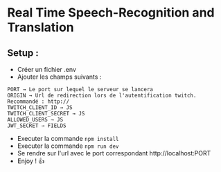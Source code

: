 # Real Time Speech-Recognition and Translation

## Setup :

- Créer un fichier .env <br />
- Ajouter les champs suivants :<br />
```
PORT → Le port sur lequel le serveur se lancera
ORIGIN → Url de redirection lors de l'autentification twitch. Recommandé : http://
TWITCH_CLIENT_ID → JS
TWITCH_CLIENT_SECRET → JS
ALLOWED_USERS → JS
JWT_SECRET → FIELDS
```
- Executer la commande ```npm install```<br />
- Executer la commande ```npm run dev```<br />
- Se rendre sur l'url avec le port correspondant http://localhost:PORT<br />
- Enjoy ! 👍
